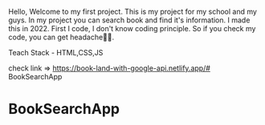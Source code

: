 Hello, Welcome to my first project. This is my project for my school and my guys. In my project you can search book and find it's information. I made this in 2022. First I code, I don't know coding principle. So if you check my code, you can get headache😵‍💫.

Teach Stack - HTML,CSS,JS

check link => https://book-land-with-google-api.netlify.app/# BookSearchApp
# BookSearchApp
